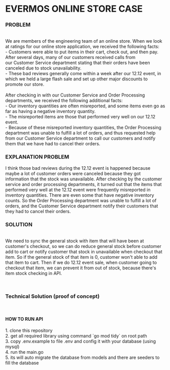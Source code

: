 <h1>EVERMOS ONLINE STORE CASE</h1>

<h3>PROBLEM</h3><br>
We are members of the engineering team of an online store. When we look at ratings for our online store application, we received the following
facts:<br>
- Customers were able to put items in their cart, check out, and then pay. After several days, many of our customers received calls from<br>
our Customer Service department stating that their orders have been canceled due to stock unavailability.<br>
- These bad reviews generally come within a week after our 12.12 event, in which we held a large flash sale and set up other major
discounts to promote our store.<br>
<br>
After checking in with our Customer Service and Order Processing departments, we received the following additional facts:<br>
- Our inventory quantities are often misreported, and some items even go as far as having a negative inventory quantity.<br>
- The misreported items are those that performed very well on our 12.12 event.<br>
- Because of these misreported inventory quantities, the Order Processing department was unable to fulfill a lot of orders, and thus
requested help from our Customer Service department to call our customers and notify them that we have had to cancel their orders.<br>

<h3>EXPLANATION PROBLEM</h3>
I think those bad reviews during the 12.12 event is happened because maybe a lot of customer orders were canceled because they got information that the stock was unavailable.
After checking by the customer service and order processing departments, it turned out that the items that performed very well at the 12.12 event were frequently misreported in inventory quantities. There are even some that have negative inventory counts. 
So the Order Processing department was unable to fulfill a lot of orders, and the Customer Service department notify their customers that they had to cancel their orders.

<h3>SOLUTION</h3><br>
We need to sync the general stock with item that will have been at customer's checkout, 
so we can do reduce general stock before customer add to cart or notify customer that stock in unavailable when checkout that item.
So if the general stock of that item is 0, customer won't able to add that item to cart.
Then if we do 12.12 event sale, when customer going to checkout that item, we can prevent it from out of stock, because there's item stock checking in API.

<br><h3>Technical Solution (proof of concept)</h3><br>
<h4>HOW TO RUN API</h4>
1. clone this repository<br>
2. get all required library using command `go mod tidy` on root path<br>
3. copy .env.example to file .env and config it with your database (using mysql)<br>
4. run the main.go<br>
5. its will auto migrate the database from models and there are seeders to fill the database<br>


